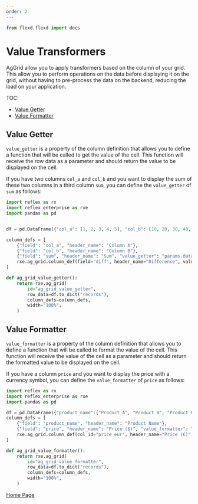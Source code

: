 ```yaml
---
order: 2
---
```


```python exec
from flexd.flexd import docs
```

# Value Transformers

AgGrid allow you to apply transformers based on the column of your grid. This allow you to perform operations on the data before displaying it on the grid, without having to pre-process the data on the backend, reducing the load on your application.

TOC:
- [Value Getter](#value-getter)
- [Value Formatter](#value-formatter)

## Value Getter

`value_getter` is a property of the column definition that allows you to define a function that will be called to get the value of the cell. This function will receive the row data as a parameter and should return the value to be displayed on the cell.

If you have two columns `col_a` and `col_b` and you want to display the sum of these two columns in a third column `sum`, you can define the `value_getter` of `sum` as follows:

```python demo exec toggle
import reflex as rx
import reflex_enterprise as rxe
import pandas as pd


df = pd.DataFrame({"col_a": [1, 2, 3, 4, 5], "col_b": [10, 20, 30, 40, 50]})

column_defs = [
    {"field": "col_a", "header_name": "Column A"},
    {"field": "col_b", "header_name": "Column B"},
    {"field": "sum", "header_name": "Sum", "value_getter": "params.data.col_a + params.data.col_b"},
    rxe.ag_grid.column_def(field="diff", header_name="Difference", value_getter="params.data.col_b - params.data.col_a"),
]

def ag_grid_value_getter():
    return rxe.ag_grid(
        id="ag_grid_value_getter",
        row_data=df.to_dict("records"),
        column_defs=column_defs,
        width="100%",
    )
```

## Value Formatter

`value_formatter` is a property of the column definition that allows you to define a function that will be called to format the value of the cell. This function will receive the value of the cell as a parameter and should return the formatted value to be displayed on the cell.

If you have a column `price` and you want to display the price with a currency symbol, you can define the `value_formatter` of `price` as follows:

```python demo exec toggle
import reflex as rx
import reflex_enterprise as rxe
import pandas as pd

df = pd.DataFrame({"product_name":["Product A", "Product B", "Product C", "Product D", "Product E"], "price": [100, 200, 300, 400, 500]})
column_defs = [
    {"field": "product_name", "header_name": "Product Name"},
    {"field": "price", "header_name": "Price ($)", "value_formatter": "'$' + params.value"},
    rxe.ag_grid.column_def(col_id="price_eur", header_name="Price (€)", value_formatter="params.data.price + ' €'"),
]

def ag_grid_value_formatter():
    return rxe.ag_grid(
        id="ag_grid_value_formatter",
        row_data=df.to_dict("records"),
        column_defs=column_defs,
        width="100%",
    )
```


[Home Page](/)